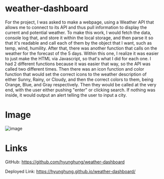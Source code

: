 # weather-dashboard

For the project, I was asked to make a webpage, using a Weather API that allows me to connect to its API and thus pull information to display the current and potential weather. To make this work, I would fetch the data, console log that, and store it within the local storage, and then parse it so that it's readable and call each of them by the object that I want, such as temp, wind, humility. After that, there was another function that calls on the weather for the forecast of the 5 days. Within this one, I realize it was easier to just make the HTML via Javascript, so that's what I did for each one. I had 2 different functions because it was easier that way, so the API was called two different times. Then there was an icon function and color function that would set the correct icons to the weather description of either Sunny, Rainy, or Cloudy, and then the correct colors to them, being Orange, Blue, and Gray respectively. Then they would be called at the very end, with the user either pushing "enter" or clicking search. If nothing was inside, it would output an alert telling the user to input a city. 

# Image
![image](https://github.com/hyunghung/weather-dashboard/assets/97567582/ff7b8a50-8a2a-4fb5-9c63-3f0c4bc00c7e)


# Links 
GitHub: https://github.com/hyunghung/weather-dashboard

Deployed Link: https://hyunghung.github.io/weather-dashboard/
